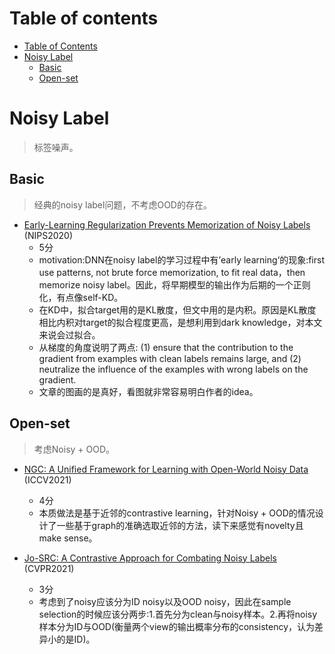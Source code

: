 # Table of contents

- [Table of Contents](#table-of-contents)
- [Noisy Label](#noisy-label)
    - [Basic](#basic)
    - [Open-set](#open-set)


# Noisy Label

> 标签噪声。

## Basic

> 经典的noisy label问题，不考虑OOD的存在。

- [Early-Learning Regularization Prevents Memorization of Noisy Labels](https://arxiv.org/abs/2007.00151) (NIPS2020)
    - 5分
    - motivation:DNN在noisy label的学习过程中有’early learning‘的现象:first use patterns, not brute force memorization, to fit real data，then memorize noisy label。因此，将早期模型的输出作为后期的一个正则化，有点像self-KD。
    - 在KD中，拟合target用的是KL散度，但文中用的是内积。原因是KL散度相比内积对target的拟合程度更高，是想利用到dark knowledge，对本文来说会过拟合。
    - 从梯度的角度说明了两点: (1) ensure that the contribution to the gradient from examples with clean labels remains large, and (2) neutralize the influence of the examples with wrong labels on the gradient.
    - 文章的图画的是真好，看图就非常容易明白作者的idea。


## Open-set

> 考虑Noisy + OOD。

- [NGC: A Unified Framework for Learning with Open-World Noisy Data](https://arxiv.org/abs/2108.11035) (ICCV2021)
    - 4分
    - 本质做法是基于近邻的contrastive learning，针对Noisy + OOD的情况设计了一些基于graph的准确选取近邻的方法，读下来感觉有novelty且make sense。

- [Jo-SRC: A Contrastive Approach for Combating Noisy Labels](https://arxiv.org/abs/2103.13029) (CVPR2021)
    - 3分
    - 考虑到了noisy应该分为ID noisy以及OOD noisy，因此在sample selection的时候应该分两步:1.首先分为clean与noisy样本。2.再将noisy样本分为ID与OOD(衡量两个view的输出概率分布的consistency，认为差异小的是ID)。

